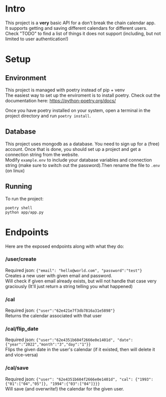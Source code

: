 # Intro
This project is a **very** basic API for a don't break the chain calendar app.  
It supports getting and saving different calendars for different users.  
Check "TODO" to find a list of things it does not support (including, but not limited to user authentication!)  

# Setup
## Environment
This project is managed with poetry instead of pip + venv  
The easiest way to set up the enviroment is to install poetry. Check out the documentation here:
https://python-poetry.org/docs/

Once you have poetry installed on your system, open a terminal in the project directory and run `poetry install`. 

## Database
This project uses mongodb as a database. You need to sign up for a (free) account. Once that is done, you should set up a project and get a connection string from the website.  
Modify `example.env` to include your database variables and connection string (make sure to switch out the password).Then rename the file to `.env` (on linux) 

## Running
To run the project:
```
poetry shell
python app/app.py
```

# Endpoints
Here are the exposed endpoints along with what they do:
### /user/create
Required json:
`{"email": "hello@world.com", "password":"test"}`  
Creates a new user with given email and password.  
Will check if given email already exists, but will not handle that case very graciously
(It'll just return a string telling you what happened) 

### /cal 
Required json:
`{"user":"62e421e7f3db7816a31e5898"}`  
Returns the calendar associated with that user

### /cal/flip_date
Required json:
`{"user":"62e4351b604f2666e0e1401d", "date": {"year":"2022","month":"3","day":"1"}}`  
Flips the given date in the user's calendar (if it existed, then will delete it and vice-versa)

### /cal/save
Required json:
`{"user": "62e4351b604f2666e0e1401d", "cal": {"1993":{"01":["04","05"]}, "1994":{"03":["04"]}}}`  
Will save (and overwrite!) the calendar for the given user.

